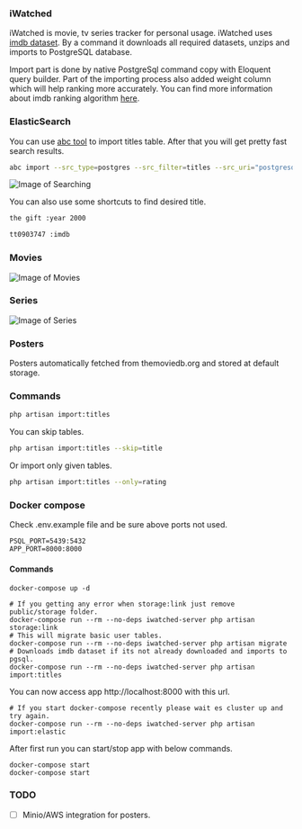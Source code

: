 ### iWatched

iWatched is movie, tv series tracker for personal usage. iWatched uses [imdb dataset](https://datasets.imdbws.com/). By a command it downloads all required datasets, unzips and imports to PostgreSQL database.

Import part is done by native PostgreSql command copy with Eloquent query builder. Part of the importing process also added weight column which will help ranking more accurately. You can find more information about imdb ranking algorithm [here](https://en.wikipedia.org/wiki/IMDb#Rankings).

### ElasticSearch

You can use [abc tool](https://github.com/appbaseio/abc) to import titles table. After that you will get pretty fast search results.

```sh
abc import --src_type=postgres --src_filter=titles --src_uri="postgresql://postgres:<your-password>@127.0.0.1:5432/<database-name>" "http://localhost:9200/titles"
```

![Image of Searching](./public/images/search.gif)

You can also use some shortcuts to find desired title.

```sh
the gift :year 2000
```

```sh
tt0903747 :imdb
```

### Movies

![Image of Movies](./public/images/movies.png)

### Series

![Image of Series](./public/images/series.png)

### Posters

Posters automatically fetched from themoviedb.org and stored at default storage.

### Commands

```sh
php artisan import:titles
```

You can skip tables.

```sh
php artisan import:titles --skip=title
```

Or import only given tables.

```sh
php artisan import:titles --only=rating
```

### Docker compose

Check .env.example file and be sure above ports not used.

```dotenv
PSQL_PORT=5439:5432
APP_PORT=8000:8000
```

#### Commands

```
docker-compose up -d

# If you getting any error when storage:link just remove public/storage folder.
docker-compose run --rm --no-deps iwatched-server php artisan storage:link
# This will migrate basic user tables.
docker-compose run --rm --no-deps iwatched-server php artisan migrate
# Downloads imdb dataset if its not already downloaded and imports to pgsql.
docker-compose run --rm --no-deps iwatched-server php artisan import:titles
```

You can now access app http://localhost:8000 with this url.

```
# If you start docker-compose recently please wait es cluster up and try again.
docker-compose run --rm --no-deps iwatched-server php artisan import:elastic
```

After first run you can start/stop app with below commands.

```
docker-compose start
docker-compose start
```
### TODO

- [ ] Minio/AWS integration for posters.
